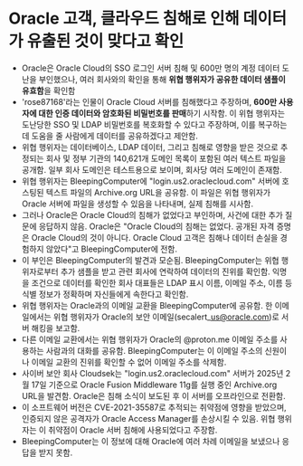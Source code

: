 # Oracle 고객, 클라우드 침해로 인해 데이터가 유출된 것이 맞다고 확인


* Oracle은 Oracle Cloud의 SSO 로그인 서버 침해 및 600만 명의 계정 데이터 도난을 부인했으나, 여러 회사와의 확인을 통해 **위협 행위자가 공유한 데이터 샘플이 유효함**을 확인함
* 'rose87168'라는 인물이 Oracle Cloud 서버를 침해했다고 주장하며, **600만 사용자에 대한 인증 데이터와 암호화된 비밀번호를 판매**하기 시작함. 이 위협 행위자는 도난당한 SSO 및 LDAP 비밀번호를 복호화할 수 있다고 주장하며, 이를 복구하는 데 도움을 줄 사람에게 데이터를 공유하겠다고 제안함.
* 위협 행위자는 데이터베이스, LDAP 데이터, 그리고 침해로 영향을 받은 것으로 추정되는 회사 및 정부 기관의 140,621개 도메인 목록이 포함된 여러 텍스트 파일을 공개함. 일부 회사 도메인은 테스트용으로 보이며, 회사당 여러 도메인이 존재함.
* 위협 행위자는 BleepingComputer에 "login.us2.oraclecloud.com" 서버에 호스팅된 텍스트 파일의 Archive.org URL을 공유함. 이 파일은 위협 행위자가 Oracle 서버에 파일을 생성할 수 있음을 나타내며, 실제 침해를 시사함.
* 그러나 Oracle은 Oracle Cloud의 침해가 없었다고 부인하며, 사건에 대한 추가 질문에 응답하지 않음. Oracle은 "Oracle Cloud의 침해는 없었다. 공개된 자격 증명은 Oracle Cloud의 것이 아니다. Oracle Cloud 고객은 침해나 데이터 손실을 경험하지 않았다"고 BleepingComputer에 전함.
* 이 부인은 BleepingComputer의 발견과 모순됨. BleepingComputer는 위협 행위자로부터 추가 샘플을 받고 관련 회사에 연락하여 데이터의 진위를 확인함. 익명을 조건으로 데이터를 확인한 회사 대표들은 LDAP 표시 이름, 이메일 주소, 이름 등 식별 정보가 정확하며 자신들에게 속한다고 확인함.
* 위협 행위자는 Oracle과의 이메일 교환을 BleepingComputer에 공유함. 한 이메일에서는 위협 행위자가 Oracle의 보안 이메일(secalert\_us@oracle.com)로 서버 해킹을 보고함.
* 다른 이메일 교환에서는 위협 행위자가 Oracle의 @proton.me 이메일 주소를 사용하는 사람과의 대화를 공유함. BleepingComputer는 이 이메일 주소의 신원이나 이메일 교환의 진위를 확인할 수 없어 이메일 주소를 삭제함.
* 사이버 보안 회사 Cloudsek는 "login.us2.oraclecloud.com" 서버가 2025년 2월 17일 기준으로 Oracle Fusion Middleware 11g를 실행 중인 Archive.org URL을 발견함. Oracle은 침해 소식이 보도된 후 이 서버를 오프라인으로 전환함.
* 이 소프트웨어 버전은 CVE-2021-35587로 추적되는 취약점에 영향을 받았으며, 인증되지 않은 공격자가 Oracle Access Manager를 손상시킬 수 있음. 위협 행위자는 이 취약점이 Oracle 서버 침해에 사용되었다고 주장함.
* BleepingComputer는 이 정보에 대해 Oracle에 여러 차례 이메일을 보냈으나 응답을 받지 못함.
